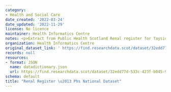 ```yaml
---
category:
- Health and Social Care
date_created: '2022-03-24'
date_updated: '2022-11-29'
license: No licence
maintainer: Health Informatics Centre
notes: <p>Extract from Public Health Scotland Renal register for Tayside and Fife.  </p>
organization: Health Informatics Centre
original_dataset_link: ' https://find.researchdata.scot/dataset/32edd77d-533c-423f-b045-937507f8505d'
records: null
resources:
- format: JSON
  name: datadictionary.json
  url: https://find.researchdata.scot/dataset/32edd77d-533c-423f-b045-937507f8505d/resource/32edd77d-533c-423f-b045-937507f8505d/download/datadictionary.json
schema: default
title: "Renal Register \u2013 Phs National Dataset"
---
```

